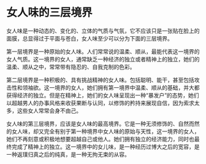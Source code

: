 # 女人味的三层境界

女人味是一种动态的、变化的、立体的气质与气氛，它不应该只是一张贴在脸上的面膜，总显得过于平面与苍白，女人味至少可以分为下面的三层境界。

第一层境界是一种原始的女人味。人们常常说的温柔、顺从，最能代表这一境界的女人气质。这一境界的女人，通常缺乏一种经济的独立或者精神上的独立，她们的温柔、顺从之中，常常带有隐忍的、自我克制的色彩。

第二层境界是一种积极的、具有挑战精神的女人味。包括聪明、能干，甚至包括攻击性和领袖欲。这一境界的女人，她们拥有第一境界中温柔、顺从的基础，并大都获得经济的独立。但是在精神上，她们的女人味呈现出一种“暴发户”的态势，她们以超越男人的办事风格来收获果断与认同，以修饰的矜持来展现自信，因为索求太多，这些女人常常会身不由己。

女人味的第三层境界，应该是女人味的最高境界。它是一种无须修饰的、自然而然的女人味，却又完全有别于第一种境界中女人味的原始与天性，这一境界的女人，她们不再刻意或积极地想要超越自己或他人。她们拥有独立的经济能力，同时也最终完成了精神上的独立。这一境界中的女儿味，是一种经历过博大之后的宽容，是一种返璞归真之后的纯真，是一种无拘无束的从容。